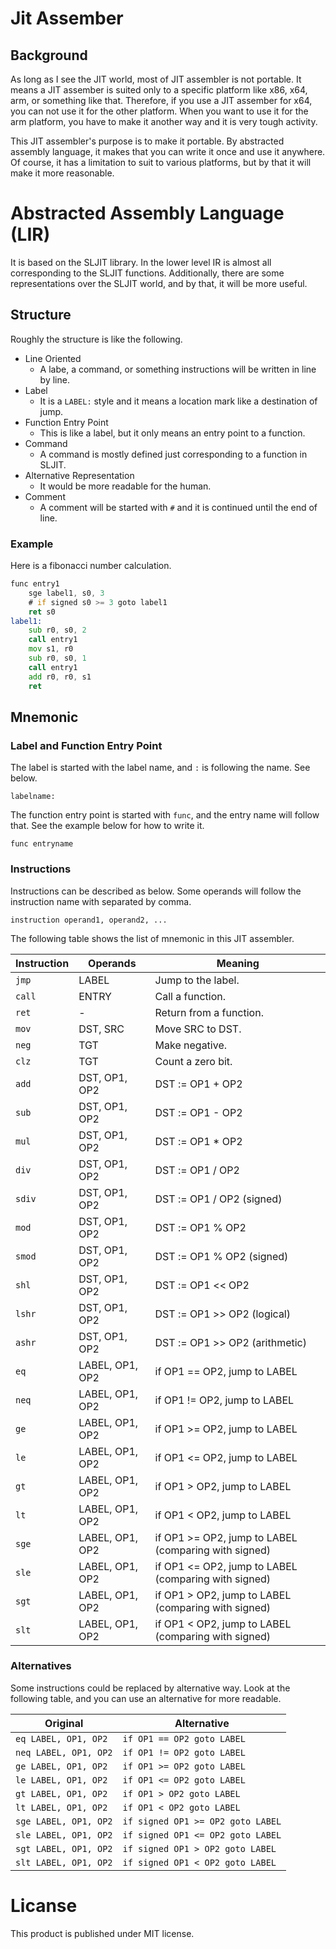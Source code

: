 # Jit Assember

## Background

As long as I see the JIT world, most of JIT assembler is not portable. It means a JIT assember is suited only to a specific platform like x86, x64, arm, or something like that. Therefore, if you use a JIT assember for x64, you can not use it for the other platform. When you want to use it for the arm platform, you have to make it another way and it is very tough activity.

This JIT assembler's purpose is to make it portable. By abstracted assembly language, it makes that you can write it once and use it anywhere. Of course, it has a limitation to suit to various platforms, but by that it will make it more reasonable.

# Abstracted Assembly Language (LIR)

It is based on the SLJIT library. In the lower level IR is almost all corresponding to the SLJIT functions. Additionally, there are some representations over the SLJIT world, and by that, it will be more useful.

## Structure

Roughly the structure is like the following.

* Line Oriented
  * A labe, a command, or something instructions will be written in line by line.
* Label
  * It is a `LABEL:` style and it means a location mark like a destination of jump.
* Function Entry Point
  * This is like a label, but it only means an entry point to a function.
* Command
  * A command is mostly defined just corresponding to a function in SLJIT.
* Alternative Representation
  * It would be more readable for the human.
* Comment
  * A comment will be started with `#` and it is continued until the end of line.

### Example

Here is a fibonacci number calculation.

```asm
func entry1
    sge label1, s0, 3
    # if signed s0 >= 3 goto label1
    ret s0
label1:
    sub r0, s0, 2
    call entry1
    mov s1, r0
    sub r0, s0, 1
    call entry1
    add r0, r0, s1
    ret
```

## Mnemonic

### Label and Function Entry Point

The label is started with the label name, and `:` is following the name. See below.

```
labelname:
```

The function entry point is started with `func`, and the entry name will follow that. See the example below for how to write it.

```
func entryname
```

### Instructions

Instructions can be described as below. Some operands will follow the instruction name with separated by comma.

```
instruction operand1, operand2, ...
```

The following table shows the list of mnemonic in this JIT assembler.

| Instruction |    Operands     |                        Meaning                        |
| ----------- | --------------- | ----------------------------------------------------- |
| `jmp`       | LABEL           | Jump to the label.                                    |
| `call`      | ENTRY           | Call a function.                                      |
| `ret`       | -               | Return from a function.                               |
| `mov`       | DST, SRC        | Move SRC to DST.                                      |
| `neg`       | TGT             | Make negative.                                        |
| `clz`       | TGT             | Count a zero bit.                                     |
| `add`       | DST, OP1, OP2   | DST := OP1 + OP2                                      |
| `sub`       | DST, OP1, OP2   | DST := OP1 - OP2                                      |
| `mul`       | DST, OP1, OP2   | DST := OP1 \* OP2                                     |
| `div`       | DST, OP1, OP2   | DST := OP1 / OP2                                      |
| `sdiv`      | DST, OP1, OP2   | DST := OP1 / OP2 (signed)                             |
| `mod`       | DST, OP1, OP2   | DST := OP1 % OP2                                      |
| `smod`      | DST, OP1, OP2   | DST := OP1 % OP2 (signed)                             |
| `shl`       | DST, OP1, OP2   | DST := OP1 \<\< OP2                                   |
| `lshr`      | DST, OP1, OP2   | DST := OP1 \>\> OP2 (logical)                         |
| `ashr`      | DST, OP1, OP2   | DST := OP1 \>\> OP2 (arithmetic)                      |
| `eq`        | LABEL, OP1, OP2 | if OP1 == OP2, jump to LABEL                          |
| `neq`       | LABEL, OP1, OP2 | if OP1 != OP2, jump to LABEL                          |
| `ge`        | LABEL, OP1, OP2 | if OP1 \>= OP2, jump to LABEL                         |
| `le`        | LABEL, OP1, OP2 | if OP1 \<= OP2, jump to LABEL                         |
| `gt`        | LABEL, OP1, OP2 | if OP1 \> OP2, jump to LABEL                          |
| `lt`        | LABEL, OP1, OP2 | if OP1 \< OP2, jump to LABEL                          |
| `sge`       | LABEL, OP1, OP2 | if OP1 \>= OP2, jump to LABEL (comparing with signed) |
| `sle`       | LABEL, OP1, OP2 | if OP1 \<= OP2, jump to LABEL (comparing with signed) |
| `sgt`       | LABEL, OP1, OP2 | if OP1 \> OP2, jump to LABEL (comparing with signed)  |
| `slt`       | LABEL, OP1, OP2 | if OP1 \< OP2, jump to LABEL (comparing with signed)  |

### Alternatives

Some instructions could be replaced by alternative way. Look at the following table, and you can use an alternative for more readable.

|       Original        |            Alternative            |
| --------------------- | --------------------------------- |
| `eq LABEL, OP1, OP2`  | `if OP1 == OP2 goto LABEL`        |
| `neq LABEL, OP1, OP2` | `if OP1 != OP2 goto LABEL`        |
| `ge LABEL, OP1, OP2`  | `if OP1 >= OP2 goto LABEL`        |
| `le LABEL, OP1, OP2`  | `if OP1 <= OP2 goto LABEL`        |
| `gt LABEL, OP1, OP2`  | `if OP1 > OP2 goto LABEL`         |
| `lt LABEL, OP1, OP2`  | `if OP1 < OP2 goto LABEL`         |
| `sge LABEL, OP1, OP2` | `if signed OP1 >= OP2 goto LABEL` |
| `sle LABEL, OP1, OP2` | `if signed OP1 <= OP2 goto LABEL` |
| `sgt LABEL, OP1, OP2` | `if signed OP1 > OP2 goto LABEL`  |
| `slt LABEL, OP1, OP2` | `if signed OP1 < OP2 goto LABEL`  |

# Licanse

This product is published under MIT license.
